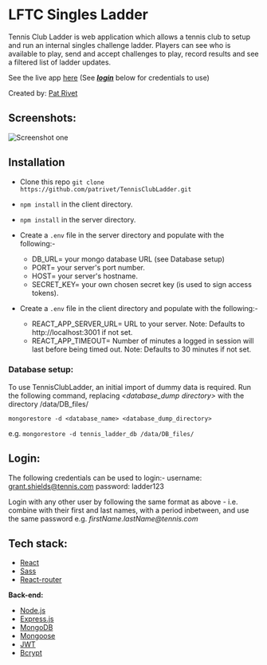 
# LFTC Singles Ladder	
Tennis Club Ladder is web application which allows a tennis club to setup and run an internal singles challenge ladder.
Players can see who is available to play, send and accept challenges to play, record results and see a filtered list of ladder updates.

See the live app [here](https://tennis-club-ladder.herokuapp.com/) (See [**_login_**](#login) below for credentials to use)

Created by:  [Pat Rivet](https://www.linkedin.com/in/pat-rivet/)

## Screenshots:
![Screenshot one](/assets/TennisLadder_Screenshot_1.png)

## Installation

 - Clone this repo ```git clone https://github.com/patrivet/TennisClubLadder.git```
 - ```npm install``` in the client directory.
 - ```npm install``` in the server directory.
 - Create a ```.env``` file in the server directory and populate with the following:-
	 - DB_URL=   your mongo database URL (see Database setup)
	 - PORT=  your server's port number.
	 - HOST=   your server's hostname.
	 - SECRET_KEY= your own chosen secret key (is used to sign access tokens).
	 
 - Create a ```.env``` file in the client directory and populate with the following:-	
 	 - REACT_APP_SERVER_URL=  URL to your server. Note: Defaults to http://localhost:3001 if not set.
	 - REACT_APP_TIMEOUT=  Number of minutes a logged in session will last before being timed out. Note: Defaults to 30 minutes if not set.

### Database setup:
To use TennisClubLadder, an initial import of dummy data is required. 
Run the following command, replacing *<database_dump directory>* 
with the directory /data/DB_files/

```mongorestore -d <database_name> <database_dump_directory>```

e.g. ```mongorestore -d tennis_ladder_db /data/DB_files/```


## Login:<a name="login"></a>
The following credentials can be used to login:-
username: grant.shields@tennis.com
password: ladder123

Login with any other user by following the same format as above - i.e. combine with their first and last names, with a period inbetween, and use the same password   e.g. _firstName.lastName@tennis.com_

## Tech stack:

- [React](https://reactjs.org/)
- [Sass](https://sass-lang.com/)
- [React-router](https://reactrouter.com/)

**Back-end:**
- [Node.js](https://nodejs.org/)
- [Express.js](https://expressjs.com/)
- [MongoDB](https://www.mongodb.com/)
- [Mongoose](https://mongoosejs.com/)
- [JWT](https://www.npmjs.com/package/jsonwebtoken)
- [Bcrypt](https://www.npmjs.com/package/bcrypt)
